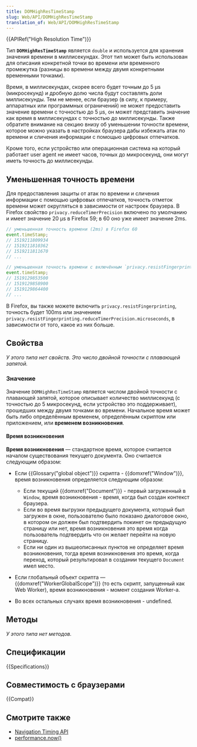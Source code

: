 ```yaml
---
title: DOMHighResTimeStamp
slug: Web/API/DOMHighResTimeStamp
translation_of: Web/API/DOMHighResTimeStamp
---
```


{{APIRef("High Resolution Time")}}

Тип **`DOMHighResTimeStamp`** является `double` и используется для хранения значения времени в миллисекундах. Этот тип может быть использован для описания конкретной точки во времени или временного промежутка (разницы во времени между двумя конкретными временными точками).

Время, в миллисекундах, скорее всего будет точным до 5 µs (микросекунд) и дробную долю числа будут составлять доли миллисекунды. Тем не менее, если браузер (в силу, к примеру, аппаратных или программных ограничений) не может предоставить значение времени с точностью до 5 µs, он может представить значение как время в миллисекундах с точностью до миллисекунды. Также обратите внимание на секцию внизу об уменьшении точности времени, которое можно указать в настройках браузера дабы избежать атак по времени и сличения информации с помощью цифровых отпечатков.

Кроме того, если устройство или операционная система на который работает user agent не имеет часов, точных до микросекунд, они могут иметь точность до миллисекунды.

## Уменьшенная точность времени

Для предоставления защиты от атак по времени и сличения информации с помощью цифровых отпечатков, точность отметок времени может округляться в зависимости от настроек браузера. В Firefox свойство `privacy.reduceTimerPrecision` включено по умолчанию и имеет значение 20 µs в Firefox 59; в 60 оно уже имеет значение 2ms.

```js
// уменьшенная точность времени (2ms) в Firefox 60
event.timeStamp;
// 1519211809934
// 1519211810362
// 1519211811670
// ...

// уменьшенная точность времени с включённым `privacy.resistFingerprinting`
event.timeStamp;
// 1519129853500
// 1519129858900
// 1519129864400
// ...
```

В Firefox, вы также можете включить `privacy.resistFingerprinting`, точность будет 100ms или значением `privacy.resistFingerprinting.reduceTimerPrecision.microseconds`, в зависимости от того, какое из них больше.

## Свойства

_У этого типа нет свойств. Это число двойной точности с плавающей запятой._

### Значение

Значение `DOMHighResTimeStamp` является числом двойной точности с плавающей запятой, которое описывает количество миллисекунд (с точностью до 5 микросекунд, если устройство это поддерживает), прошедших между двумя точками во времени. Начальное время может быть либо определённым временем, определённым скриптом или приложением, или **временем возникновения**.

#### Время возникновения

**Время возникновения** — стандартное время, которое считается началом существования текущего документа. Оно считается следующим образом:

- Если {{Glossary("global object")}} скрипта - {{domxref("Window")}}, время возникновения определяется следующим образом:

  - Если текущий {{domxref("Document")}} - первый загруженный в `Window`, время возникновения - время, когда был создан контекст браузера.
  - Если во время выгрузки предыдущего документа, который был загружен в окне, пользователю было показано диалоговое окно, в котором он должен был подтвердить покинет он предыдущую страницу или нет, время возникновения это время когда пользователь подтвердить что он желает перейти на новую страницу.
  - Если ни один из вышеописанных пунктов не определяет время возникновения, тогда время возникновения это время, когда переход, который результировал в создании текущего `Document` имел место.

- Если глобальный объект скрипта — {{domxref("WorkerGlobalScope")}} (то есть скрипт, запущенный как Web Worker), время возникновения - момент создания Worker-а.
- Во всех остальных случаях время возникновения - undefined.

## Методы

_У этого типа нет методов._

## Спецификации

{{Specifications}}

## Совместимость с браузерами

{{Compat}}

## Смотрите также

- [Navigation Timing API](/ru/docs/Navigation_timing)
- [performance.now()](/ru/docs/Web/API/Performance/now)
